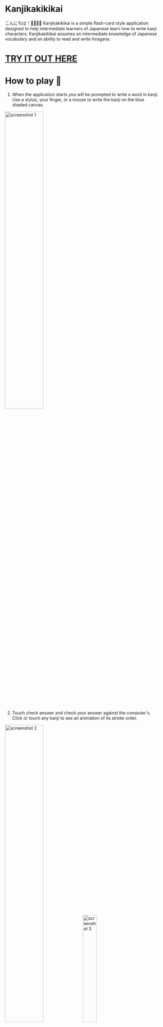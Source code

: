 # Kanjikakikikai

こんにちは！👋🍣🇯🇵
Kanjikakikikai is a simple flash-card style application designed to help intermediate learners of Japanese learn how to write kanji characters.
Kanjikakikikai assumes an intermediate knowledge of Japanese vocabulary and an ability to read and write hiragana.
<h1><a href="https://kanjikakikikai.glitch.me">TRY IT OUT HERE</a></h1>


# How to play 🤔

1) When the application starts you will be prompted to write a word in kanji. Use a stylus, your finger, or a mouse to write the kanji on the blue shaded canvas. <br>
<img alt="screenshot 1" width="50%" height="50%" src="https://github.com/HatAndBread/kanjikakikikai/blob/master/IMG_1977.PNG">

2) Touch check answer and check your answer against the computer's. 
Click or touch any kanji to see an animation of its stroke order.
<img alt="screenshot 2" width="50%" height="50%" src="https://github.com/HatAndBread/kanjikakikikai/blob/master/IMG_1978.PNG">
<img alt="screenshot 3" width="30%" height="30%" src="https://github.com/HatAndBread/kanjikakikikai/blob/master/IMG_1982.jpg">

3) If you determine that you made a mistake click NO and practice writing the kanji until you feel that you have mastered it.<br>
<img alt="screenshot 4" width="50%" height="50%" src="https://github.com/HatAndBread/kanjikakikikai/blob/master/IMG_1979.PNG">

# Sign up ✏️

Signing up allows users to create, store, and edit their own personal study sets. 
No personal data (including email address) is necessary to sign up❣️
<br>
<img alt="screenshot 5" width="50%" height="50%" src="https://github.com/HatAndBread/kanjikakikikai/blob/master/IMG_1980.PNG">

# Technical details 🤖

Kanjikakikikai is a progressive web app (PWA), meaning it is a web application that is possible to save on your mobile device's (or desktop computer's) homescreen. For the best user experience we highly recommend homescreen installation. Directions for how to install on iOS and Android can be found <a href="https://mobilesyrup.com/2020/05/24/how-install-progressive-web-app-pwa-android-ios-pc-mac/#:~:text=Installing%20a%20PWA%20on%20iOS&text=Navigate%20to%20the%20website%20you,like%20a%20native%20iOS%20app.">here.</a>  
Kanjikakikikai is best used on a mobile touch screen device with a stylus, although mouse use is also supported. 

Kanjikakikikai is written in vanilla JavaScript with a Node backend. If you would like to contribute or have a suggestion feel free to make a pull request. 
